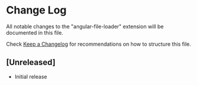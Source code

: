 # Change Log
All notable changes to the "angular-file-loader" extension will be documented in this file.

Check [Keep a Changelog](http://keepachangelog.com/) for recommendations on how to structure this file.

## [Unreleased]
- Initial release